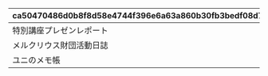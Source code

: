 |ca50470486d0b8f8d58e4744f396e6a63a860b30fb3bedf08d7a4296c6c39994|5d2306aaf68b7f96008f30612bb9ae84146553d40ebbdeae1706030908940455|25970d58c61d26b90d4ff25fff84d06312bc0186608fe5ba5d01c4a0a08dd175|b4564c0483856ecf312b67ce7d1ddc32fb5a8267f600ba8bf2337b79bb9d9c92|
| --- | --- | --- | --- |
|特別講座プレゼンレポート|1|20023105|0|
|メルクリウス財団活動日誌|2|20023111|0|
|ユニのメモ帳|3|20023115|2002301|
